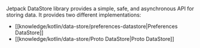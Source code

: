 Jetpack DataStore library provides a simple, safe, and asynchronous API for storing data.
It provides two different implementations:

- [[knowledge/kotlin/data-store/preferences-datastore|Preferences DataStore]]
- [[knowledge/kotlin/data-store/Proto DataStore|Proto DataStore]]
